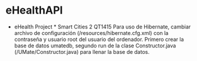 # eHealthAPI
 
* eHealth Project * Smart Cities 2 QT1415
Para uso de Hibernate, cambiar archivo de configuración (/resources/hibernate.cfg.xml) con la contraseña y usuario root del usuario del ordenador. 
Primero crear la base de datos umatedb, segundo run de la clase Constructor.java (/UMate/Constructor.java) para llenar la base de datos.
